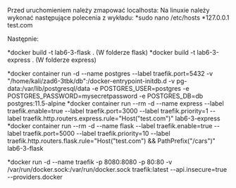 Przed uruchomieniem należy zmapować localhosta:
Na linuxie należy wykonać następujące polecenia z wykładu:
*sudo nano /etc/hosts
*127.0.0.1 test.com

Następnie:

*docker build -t lab6-3-flask . (W folderze flask)
*docker build -t lab6-3-express . (W folderze express)

*docker container run -d --name postgres --label traefik.port=5432 -v "/home/kali/zad6-3tbk/db":/docker-entrypoint-initdb.d -v pg-data:/var/lib/postgresql/data -e POSTGRES_USER=postgres -e POSTGRES_PASSWORD=mysecretpassword -e POSTGRES_DB=db postgres:11.5-alpine
*docker container run --rm -d --name express --label traefik.enable=true --label traefik.port=3000 --label traefik.priority=1 --label traefik.http.routers.express.rule="Host(\"test.com\")" lab6-3-express
*docker container run --rm -d --name flask --label traefik.enable=true --label traefik.port=5000 --label traefik.priority=10 --label traefik.http.routers.flask.rule="Host(\"test.com\") && PathPrefix(\"/cars\")" lab6-3-flask

*docker run -d --name traefik -p 8080:8080 -p 80:80 -v /var/run/docker.sock:/var/run/docker.sock traefik:latest --api.insecure=true --providers.docker
